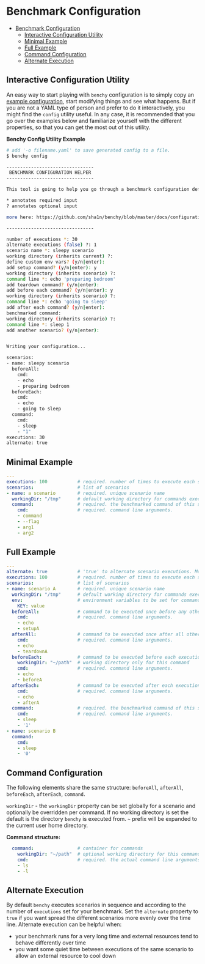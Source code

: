 # Benchmark Configuration 

- [Benchmark Configuration](#benchmark-configuration)
  - [Interactive Configuration Utility](#interactive-configuration-utility)
  - [Minimal Example](#minimal-example)
  - [Full Example](#full-example)
  - [Command Configuration](#command-configuration)
  - [Alternate Execution](#alternate-execution)

## Interactive Configuration Utility
An easy way to start playing with `benchy` configuration is to simply copy an [example configuration](#full-example), start modifying things and see what happens. But if you are not a YAML type of person and prefer to do it interactively, you might find the `config` utility useful. In any case, it is recommended that you go over the examples below and familiarize yourself with the different properties, so that you can get the most out of this utility.

**Benchy Config Utility Example** 
```bash
# add '-o filename.yaml' to save generated config to a file.
$ benchy config

--------------------------------
 BENCHMARK CONFIGURATION HELPER
--------------------------------

This tool is going to help you go through a benchmark configuration definition.

* annotates required input
? annotates optional input

more here: https://github.com/sha1n/benchy/blob/master/docs/configuration.md

--------------------------------

number of executions *: 30
alternate executions (false) ?: 1
scenario name *: sleepy scenario
working directory (inherits current) ?:
define custom env vars? (y/n|enter):
add setup command? (y/n|enter): y
working directory (inherits scenario) ?:
command line *: echo 'preparing bedroom'
add teardown command? (y/n|enter):
add before each command? (y/n|enter): y
working directory (inherits scenario) ?:
command line *: echo 'going to sleep'
add after each command? (y/n|enter):
benchmarked command:
working directory (inherits scenario) ?:
command line *: sleep 1
add another scenario? (y/n|enter):


Writing your configuration...

scenarios:
- name: sleepy scenario
  beforeAll:
    cmd:
    - echo
    - preparing bedroom
  beforeEach:
    cmd:
    - echo
    - going to sleep
  command:
    cmd:
    - sleep
    - "1"
executions: 30
alternate: true
```

## Minimal Example
```yaml
---
executions: 100           # required. number of times to execute each scenario
scenarios:                # list of scenarios
- name: a scenario        # required. unique scenario name 
  workingDir: "/tmp"      # default working directory for commands executed in the context of this scenario 
  command:                # required. the benchmarked command of this scenario - the one stats are collected for
    cmd:                  # required. command line arguments.
    - command
    - --flag
    - arg1
    - arg2
```

## Full Example

```yaml
---
alternate: true           # 'true' to alternate scenario executions. More details below. (default=false)
executions: 100           # required. number of times to execute each scenario
scenarios:                # list of scenarios
- name: scenario A        # required. unique scenario name 
  workingDir: "/tmp"      # default working directory for commands executed in the context of this scenario 
  env:                    # environment variables to be set for commands executed in the context of this scenario 
    KEY: value
  beforeAll:              # command to be executed once before any other command is executed in the context of this scenario
    cmd:                  # required. command line arguments.
    - echo
    - setupA
  afterAll:               # command to be executed once after all other commands in the context of this scenario
    cmd:                  # required. command line arguments.
    - echo
    - teardownA
  beforeEach:             # command to be executed before each execution of this scenario
    workingDir: "~/path"  # working directory only for this command
    cmd:                  # required. command line arguments.
    - echo
    - beforeA
  afterEach:              # command to be executed after each execution of this scenario
    cmd:                  # required. command line arguments.
    - echo
    - afterA
  command:                # required. the benchmarked command of this scenario - the one stats are collected for
    cmd:                  # required. command line arguments.
    - sleep
    - '1'
- name: scenario B
  command:
    cmd:
    - sleep
    - '0'
```

## Command Configuration
The following elements share the same structure: `beforeAll`, `afterAll`, `beforeEach`, `afterEach`, `command`. 

`workingDir` - the `workingDir` property can be set globally for a scenario and optionally be overridden per command. If no working directory is set the default is the directory `benchy` is executed from. `~` prefix will be expanded to the current user home directory.

**Command structure:**
```yaml
  command:                # container for commands
    workingDir: "~/path"  # optional working directory for this command
    cmd:                  # required. the actual command line arguments to run
    - ls
    - -l
```

## Alternate Execution
By default `benchy` executes scenarios in sequence and according to the number of `executions` set for your benchmark. Set the `alternate` property to `true` if you want spread the different scenarios more evenly over the time line. 
Alternate execution can be helpful when:
- your benchmark runs for a very long time and external resources tend to behave differently over time
- you want some quiet time between executions of the same scenario to allow an external resource to cool down
